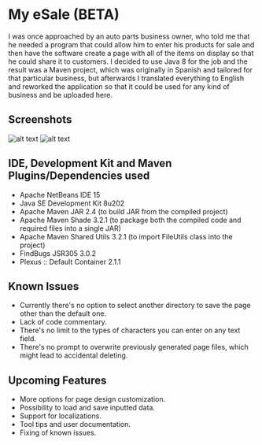# My eSale (BETA)

I was once approached by an auto parts business owner, who told me that he needed a program that could allow him to enter his products for sale and then have the software create a page with all of the items on display so that he could share it to customers. I decided to use Java 8 for the job and the result was a Maven project, which was originally in Spanish and tailored for that particular business, but afterwards I translated everything to English and reworked the application so that it could be used for any kind of business and be uploaded here.
 
## Screenshots

![alt text](https://i.imgur.com/7N5TdFWl.png)
![alt text](https://i.imgur.com/sLeGxLP.png)

## IDE, Development Kit and Maven Plugins/Dependencies used

- Apache NetBeans IDE 15
- Java SE Development Kit 8u202
- Apache Maven JAR 2.4 (to build JAR from the compiled project)
- Apache Maven Shade 3.2.1 (to package both the compiled code and required files into a single JAR)
- Apache Maven Shared Utils 3.2.1 (to import FileUtils class into the project)
- FindBugs JSR305 3.0.2
- Plexus :: Default Container 2.1.1

## Known Issues

- Currently there's no option to select another directory to save the page other than the default one.
- Lack of code commentary.
- There's no limit to the types of characters you can enter on any text field.
- There's no prompt to overwrite previously generated page files, which might lead to accidental deleting.

## Upcoming Features

- More options for page design customization.
- Possibility to load and save inputted data.
- Support for localizations.
- Tool tips and user documentation.
- Fixing of known issues.
